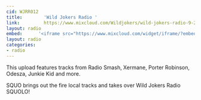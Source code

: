 ```yaml
---
cid: WJRR012
title:        'Wild Jokers Radio '
link:         https://www.mixcloud.com/Wildjokers/wild-jokers-radio-9-28-14/
layout: radio
embed:		'<iframe src="https://www.mixcloud.com/widget/iframe/?embed_type=widget_standard&amp;embed_uuid=735d0fb1-19a3-4b83-a354-3b1ee739a04d&amp;feed=https%3A%2F%2Fwww.mixcloud.com%2FWildjokers%2Fwild-jokers-radio-9-28-14%2F&amp;hide_cover=1&amp;hide_tracklist=1&amp;replace=0" width="100%" frameborder="0" height="180"></iframe>'
layout: radio
categories:
- radio
---
```


This upload features tracks from Radio Smash, Xermane, Porter Robinson, Odesza, Junkie Kid and more.

SQUO brings out the fire local tracks and takes over Wild Jokers Radio SQUOLO!